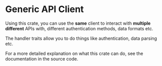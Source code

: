 # Generic API Client

Using this crate, you can use the **same** client to interact with **multiple different**
APIs with, different authentication methods, data formats etc.

The handler traits allow you to do things like authentication, data parsing etc.

For a more detailed explanation on what this crate can do, see the documentation
in the source code.
